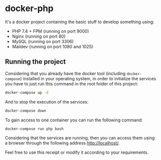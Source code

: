 # docker-php

It's a docker project containing the basic stuff to develop something using:

- PHP 7.4 + FPM (running on port 9000)
- Nginx (running on port 80)
- MySQL (running on port 3306)
- Maildev (running on port 1080 and 1025)

## Running the project

Considering that you already have the docker tool (including `docker-compose`) installed in your operating system, 
in order to initialize the services you have to just run this command in the root folder of this project:

```bash
docker-compose up -d
```

And to stop the execution of the services:

```bash
docker-compose down
```

To gain access to one container you can run the following command:

```bash
docker-compose run php bash
```

Considering that the services are running, then you can access them using a browser through the following 
address [http://localhost/](http://localhost/).

Feel free to use this receipt or modify it according to your requirements.

